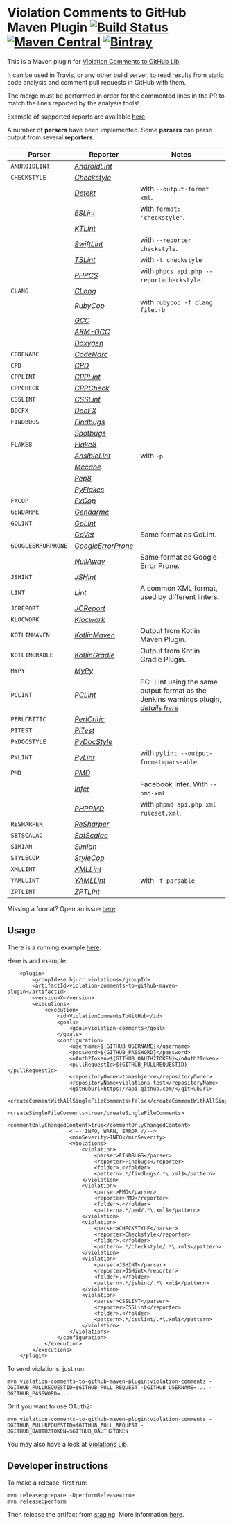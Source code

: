 # Violation Comments to GitHub Maven Plugin [![Build Status](https://travis-ci.org/tomasbjerre/violation-comments-to-github-maven-plugin.svg?branch=master)](https://travis-ci.org/tomasbjerre/violation-comments-to-github-maven-plugin) [![Maven Central](https://maven-badges.herokuapp.com/maven-central/se.bjurr.violations/violation-comments-to-github-maven-plugin/badge.svg)](https://maven-badges.herokuapp.com/maven-central/se.bjurr.violations/violation-comments-to-github-maven-plugin) [ ![Bintray](https://api.bintray.com/packages/tomasbjerre/tomasbjerre/se.bjurr.violations%3Aviolation-comments-to-github-maven-plugin/images/download.svg) ](https://bintray.com/tomasbjerre/tomasbjerre/se.bjurr.violations%3Aviolation-comments-to-github-maven-plugin/_latestVersion)

This is a Maven plugin for [Violation Comments to GitHub Lib](https://github.com/tomasbjerre/violation-comments-to-github-lib).

It can be used in Travis, or any other build server, to read results from static code analysis and comment pull requests in GitHub with them.

The merge must be performed in order for the commented lines in the PR to match the lines reported by the analysis tools!

Example of supported reports are available [here](https://github.com/tomasbjerre/violations-lib/tree/master/src/test/resources).

A number of **parsers** have been implemented. Some **parsers** can parse output from several **reporters**.

| Parser             | Reporter                                                           | Notes
| ---                | ---                                                                | ---
| `ANDROIDLINT`      | [_AndroidLint_](http://developer.android.com/tools/help/lint.html) |
| `CHECKSTYLE`       | [_Checkstyle_](http://checkstyle.sourceforge.net/)                 |
|                    | [_Detekt_](https://github.com/arturbosch/detekt)                   | with `--output-format xml`.
|                    | [_ESLint_](https://github.com/sindresorhus/grunt-eslint)           | with `format: 'checkstyle'`.
|                    | [_KTLint_](https://github.com/shyiko/ktlint)                       |
|                    | [_SwiftLint_](https://github.com/realm/SwiftLint)                  | with `--reporter checkstyle`.
|                    | [_TSLint_](https://palantir.github.io/tslint/usage/cli/)           | with `-t checkstyle`
|                    | [_PHPCS_](https://github.com/squizlabs/PHP_CodeSniffer)            | with `phpcs api.php --report=checkstyle`.
| `CLANG`            | [_CLang_](https://clang-analyzer.llvm.org/)                        |
|                    | [_RubyCop_](http://rubocop.readthedocs.io/en/latest/formatters/)   | with `rubycop -f clang file.rb`
|                    |  [_GCC_](https://gcc.gnu.org/)
|                    | [_ARM-GCC_](https://developer.arm.com/open-source/gnu-toolchain/gnu-rm)
|                    | [_Doxygen_](https://www.stack.nl/~dimitri/doxygen/)
| `CODENARC`         | [_CodeNarc_](http://codenarc.sourceforge.net/)
| `CPD`              | [_CPD_](http://pmd.sourceforge.net/pmd-4.3.0/cpd.html)
| `CPPLINT`          | [_CPPLint_](https://github.com/theandrewdavis/cpplint)
| `CPPCHECK`         | [_CPPCheck_](http://cppcheck.sourceforge.net/)
| `CSSLINT`          | [_CSSLint_](https://github.com/CSSLint/csslint)
| `DOCFX`            | [_DocFX_](http://dotnet.github.io/docfx/)
| `FINDBUGS`         | [_Findbugs_](http://findbugs.sourceforge.net/)
|                    | [_Spotbugs_](https://spotbugs.github.io/)
| `FLAKE8`           | [_Flake8_](http://flake8.readthedocs.org/en/latest/)
|                    | [_AnsibleLint_](https://github.com/willthames/ansible-lint)        | with `-p`
|                    | [_Mccabe_](https://pypi.python.org/pypi/mccabe)
|                    | [_Pep8_](https://github.com/PyCQA/pycodestyle)
|                    |  [_PyFlakes_](https://pypi.python.org/pypi/pyflakes)
| `FXCOP`            | [_FxCop_](https://en.wikipedia.org/wiki/FxCop)
| `GENDARME`         | [_Gendarme_](http://www.mono-project.com/docs/tools+libraries/tools/gendarme/)
| `GOLINT`           | [_GoLint_](https://github.com/golang/lint)
|                    |  [_GoVet_](https://golang.org/cmd/vet/)                            | Same format as GoLint.
| `GOOGLEERRORPRONE` | [_GoogleErrorProne_](https://github.com/google/error-prone)
|                    |  [_NullAway_](https://github.com/uber/NullAway)                    | Same format as Google Error Prone.
| `JSHINT`           | [_JSHint_](http://jshint.com/)
| `LINT`             | _Lint_                                                             | A common XML format, used by different linters.
| `JCREPORT`         | [_JCReport_](https://github.com/jCoderZ/fawkez/wiki/JcReport)
| `KLOCWORK`         | [_Klocwork_](http://www.klocwork.com/products-services/klocwork/static-code-analysis)
| `KOTLINMAVEN`      | [_KotlinMaven_](https://github.com/JetBrains/kotlin)               | Output from Kotlin Maven Plugin.
| `KOTLINGRADLE`     | [_KotlinGradle_](https://github.com/JetBrains/kotlin)              | Output from Kotlin Gradle Plugin.
| `MYPY`             | [_MyPy_](https://pypi.python.org/pypi/mypy-lang)
| `PCLINT`           | [_PCLint_](http://www.gimpel.com/html/pcl.htm)                     | PC-Lint using the same output format as the Jenkins warnings plugin, [_details here_](https://wiki.jenkins.io/display/JENKINS/PcLint+options)
| `PERLCRITIC`       | [_PerlCritic_](https://github.com/Perl-Critic)
| `PITEST`           | [_PiTest_](http://pitest.org/)
| `PYDOCSTYLE`       | [_PyDocStyle_](https://pypi.python.org/pypi/pydocstyle)
| `PYLINT`           | [_PyLint_](https://www.pylint.org/)                                | with `pylint --output-format=parseable`.
| `PMD`              | [_PMD_](https://pmd.github.io/)
|                    |  [_Infer_](http://fbinfer.com/)                                    | Facebook Infer. With `--pmd-xml`.
|                    |  [_PHPPMD_](https://phpmd.org/)                                    | with `phpmd api.php xml ruleset.xml`.
| `RESHARPER`        | [_ReSharper_](https://www.jetbrains.com/resharper/)
| `SBTSCALAC`        | [_SbtScalac_](http://www.scala-sbt.org/)
| `SIMIAN`           | [_Simian_](http://www.harukizaemon.com/simian/)
| `STYLECOP`         | [_StyleCop_](https://stylecop.codeplex.com/)
| `XMLLINT`          | [_XMLLint_](http://xmlsoft.org/xmllint.html)
| `YAMLLINT`         | [_YAMLLint_](https://yamllint.readthedocs.io/en/stable/index.html) | with `-f parsable`
| `ZPTLINT`          | [_ZPTLint_](https://pypi.python.org/pypi/zptlint)

Missing a format? Open an issue [here](https://github.com/tomasbjerre/violations-lib/issues)!


## Usage ##
There is a running example [here](https://github.com/tomasbjerre/violation-comments-to-github-maven-plugin/tree/master/violation-comments-to-github-maven-plugin-example).

Here is and example: 

```
	<plugin>
		<groupId>se.bjurr.violations</groupId>
		<artifactId>violation-comments-to-github-maven-plugin</artifactId>
		<version>X</version>
		<executions>
			<execution>
				<id>ViolationCommentsToGitHub</id>
				<goals>
					<goal>violation-comments</goal>
				</goals>
				<configuration>
					<username>${GITHUB_USERNAME}</username>
					<password>${GITHUB_PASSWORD}</password>
					<oAuth2Token>${GITHUB_OAUTH2TOKEN}</oAuth2Token>
					<pullRequestId>${GITHUB_PULLREQUESTID}</pullRequestId>
					<repositoryOwner>tomasbjerre</repositoryOwner>
					<repositoryName>violations-test</repositoryName>
					<gitHubUrl>https://api.github.com/</gitHubUrl>
					<createCommentWithAllSingleFileComments>false</createCommentWithAllSingleFileComments>
					<createSingleFileComments>true</createSingleFileComments>
					<commentOnlyChangedContent>true</commentOnlyChangedContent>
					<!-- INFO, WARN, ERROR //-->
					<minSeverity>INFO</minSeverity>
					<violations>
						<violation>
							<parser>FINDBUGS</parser>
							<reporter>Findbugs</reporter>
							<folder>.</folder>
							<pattern>.*/findbugs/.*\.xml$</pattern>
						</violation>
						<violation>
							<parser>PMD</parser>
							<reporter>PMD</reporter>
							<folder>.</folder>
							<pattern>.*/pmd/.*\.xml$</pattern>
						</violation>
						<violation>
							<parser>CHECKSTYLE</parser>
							<reporter>Checkstyle</reporter>
							<folder>.</folder>
							<pattern>.*/checkstyle/.*\.xml$</pattern>
						</violation>
						<violation>
							<parser>JSHINT</parser>
							<reporter>JSHint</reporter>
							<folder>.</folder>
							<pattern>.*/jshint/.*\.xml$</pattern>
						</violation>
						<violation>
							<parser>CSSLINT</parser>
							<reporter>CSSLint</reporter>
							<folder>.</folder>
							<pattern>.*/csslint/.*\.xml$</pattern>
						</violation>
					</violations>
				</configuration>
			</execution>
		</executions>
	</plugin>
```

To send violations, just run:
```
mvn violation-comments-to-github-maven-plugin:violation-comments -DGITHUB_PULLREQUESTID=$GITHUB_PULL_REQUEST -DGITHUB_USERNAME=... -DGITHUB_PASSWORD=...
```

Or if you want to use OAuth2:
```
mvn violation-comments-to-github-maven-plugin:violation-comments -DGITHUB_PULLREQUESTID=$GITHUB_PULL_REQUEST -DGITHUB_OAUTH2TOKEN=$GITHUB_OAUTH2TOKEN
```

You may also have a look at [Violations Lib](https://github.com/tomasbjerre/violations-lib).

## Developer instructions

To make a release, first run:
```
mvn release:prepare -DperformRelease=true
mvn release:perform
```
Then release the artifact from [staging](https://oss.sonatype.org/#stagingRepositories). More information [here](http://central.sonatype.org/pages/releasing-the-deployment.html).
